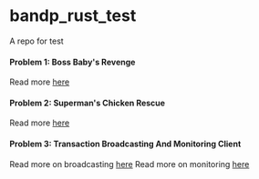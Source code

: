 # bandp_rust_test
A repo for test

#### Problem 1: Boss Baby's Revenge
Read more [here](./src/boss_babys_revenge.rs)

#### Problem 2: Superman's Chicken Rescue
Read more [here](./src/supermans_chicken_rescue.rs)

#### Problem 3: Transaction Broadcasting And Monitoring Client
Read more on broadcasting [here](./src/http_request/broadcast_transaction.rs)
Read more on monitoring [here](./src/http_request/monitor_transaction.rs)